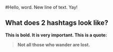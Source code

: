 #Hello, word.
New line of text.  Yay!
## What does 2 hashtags look like?
**This is bold.  It is very important.**<b>
This is a quote: 
> Not all those 
> who wander are lost.
